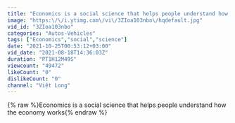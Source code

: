 ```yaml
---
title: "Economics is a social science that helps people understand how the economy works"
image: "https:\/\/i.ytimg.com\/vi\/3ZIoa103nbo\/hqdefault.jpg"
vid_id: "3ZIoa103nbo"
categories: "Autos-Vehicles"
tags: ["Economics","social","science"]
date: "2021-10-25T00:53:12+03:00"
vid_date: "2021-08-18T14:36:03Z"
duration: "PT1H12M49S"
viewcount: "49472"
likeCount: "0"
dislikeCount: "0"
channel: "Việt Long"
---
```

{% raw %}Economics is a social science that helps people understand how the economy works{% endraw %}
